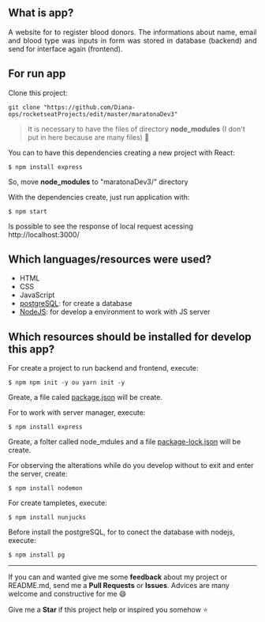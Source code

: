 ## What is app? 

<p align="justify"> 
  A website for to register blood donors. The informations about name, email and  blood type was inputs in form was stored in database (backend) and send for interface again (frontend).
</p>

## For run app

Clone this project:

```
git clone "https://github.com/Diana-ops/rocketseatProjects/edit/master/maratonaDev3"
```

> It is necessary to have the files of directory **node_modules** (I don't put in here because are many files) :grimacing:

You can to have this dependencies creating a new project with React:

```
$ npm install express
```

So, move **node_modules** to "maratonaDev3/" directory

With the dependencies create, just run application with:

```
$ npm start
```
Is possible to see the response of local request acessing http://localhost:3000/

## Which languages/resources were used?

- HTML
- CSS
- JavaScript
- [postgreSQL](https://www.postgresql.org/download/): for create a database 
- [NodeJS](https://nodejs.org/en/): for develop a environment to work with JS server

## Which resources should be installed for develop this app?

For create a project to run backend and frontend, execute: 
```
$ npm npm init -y ou yarn init -y
```
Greate, a file caled [package.json](https://github.com/Diana-ops/rocketseatProjects/blob/master/maratonaDev3/package.json) will be create.

For to work with server manager, execute: 
```
$ npm install express
```
Greate, a folter called node_mdules and a file [package-lock.json](https://github.com/Diana-ops/rocketseatProjects/blob/master/maratonaDev3/package-lock.json) will be create.

For observing the alterations while do you develop without to exit and enter the server, create:
```
$ npm install nodemon 
```

For create tampletes, execute:
```
$ npm install nunjucks
```

Before install the postgreSQL, for to conect the database with nodejs, execute:
```
$ npm install pg
```
<hr>

If you can and wanted give me some **feedback** about my project or README.md, send me a **Pull Requests** or **Issues**. Advices are many welcome and constructive for me :smile:

Give me a **Star** if this project help or inspired you somehow :star:
